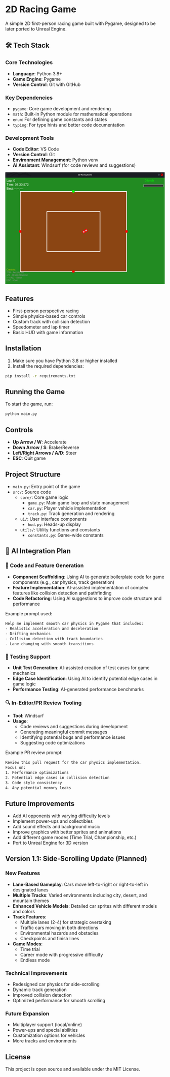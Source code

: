 # 2D Racing Game

A simple 2D first-person racing game built with Pygame, designed to be later ported to Unreal Engine.

## 🛠️ Tech Stack

### Core Technologies
- **Language**: Python 3.8+
- **Game Engine**: Pygame
- **Version Control**: Git with GitHub

### Key Dependencies
- `pygame`: Core game development and rendering
- `math`: Built-in Python module for mathematical operations
- `enum`: For defining game constants and states
- `typing`: For type hints and better code documentation

### Development Tools
- **Code Editor**: VS Code
- **Version Control**: Git
- **Environment Management**: Python venv
- **AI Assistant**: Windsurf (for code reviews and suggestions)

![Game Screenshot](images/gameScreenshot1.png)

## Features

- First-person perspective racing
- Simple physics-based car controls
- Custom track with collision detection
- Speedometer and lap timer
- Basic HUD with game information

## Installation

1. Make sure you have Python 3.8 or higher installed
2. Install the required dependencies:

```bash
pip install -r requirements.txt
```

## Running the Game

To start the game, run:

```bash
python main.py
```

## Controls

- **Up Arrow / W**: Accelerate
- **Down Arrow / S**: Brake/Reverse
- **Left/Right Arrows / A/D**: Steer
- **ESC**: Quit game

## Project Structure

- `main.py`: Entry point of the game
- `src/`: Source code
  - `core/`: Core game logic
    - `game.py`: Main game loop and state management
    - `car.py`: Player vehicle implementation
    - `track.py`: Track generation and rendering
  - `ui/`: User interface components
    - `hud.py`: Heads-up display
  - `utils/`: Utility functions and constants
    - `constants.py`: Game-wide constants

## 🤖 AI Integration Plan

### 🧱 Code and Feature Generation
- **Component Scaffolding**: Using AI to generate boilerplate code for game components (e.g., car physics, track generation)
- **Feature Implementation**: AI-assisted implementation of complex features like collision detection and pathfinding
- **Code Refactoring**: Using AI suggestions to improve code structure and performance

Example prompt used:
```
Help me implement smooth car physics in Pygame that includes:
- Realistic acceleration and deceleration
- Drifting mechanics
- Collision detection with track boundaries
- Lane changing with smooth transitions
```

### 🧪 Testing Support
- **Unit Test Generation**: AI-assisted creation of test cases for game mechanics
- **Edge Case Identification**: Using AI to identify potential edge cases in game logic
- **Performance Testing**: AI-generated performance benchmarks

### 🔍 In-Editor/PR Review Tooling
- **Tool**: Windsurf
- **Usage**:
  - Code reviews and suggestions during development
  - Generating meaningful commit messages
  - Identifying potential bugs and performance issues
  - Suggesting code optimizations

Example PR review prompt:
```
Review this pull request for the car physics implementation. 
Focus on:
1. Performance optimizations
2. Potential edge cases in collision detection
3. Code style consistency
4. Any potential memory leaks
```

## Future Improvements

- Add AI opponents with varying difficulty levels
- Implement power-ups and collectibles
- Add sound effects and background music
- Improve graphics with better sprites and animations
- Add different game modes (Time Trial, Championship, etc.)
- Port to Unreal Engine for 3D version

## Version 1.1: Side-Scrolling Update (Planned)

### New Features
- **Lane-Based Gameplay**: Cars move left-to-right or right-to-left in designated lanes
- **Multiple Tracks**: Varied environments including city, desert, and mountain themes
- **Enhanced Vehicle Models**: Detailed car sprites with different models and colors
- **Track Features**:
  - Multiple lanes (2-4) for strategic overtaking
  - Traffic cars moving in both directions
  - Environmental hazards and obstacles
  - Checkpoints and finish lines
- **Game Modes**:
  - Time trial
  - Career mode with progressive difficulty
  - Endless mode

### Technical Improvements
- Redesigned car physics for side-scrolling
- Dynamic track generation
- Improved collision detection
- Optimized performance for smooth scrolling

### Future Expansion
- Multiplayer support (local/online)
- Power-ups and special abilities
- Customization options for vehicles
- More tracks and environments

## License

This project is open source and available under the MIT License.
